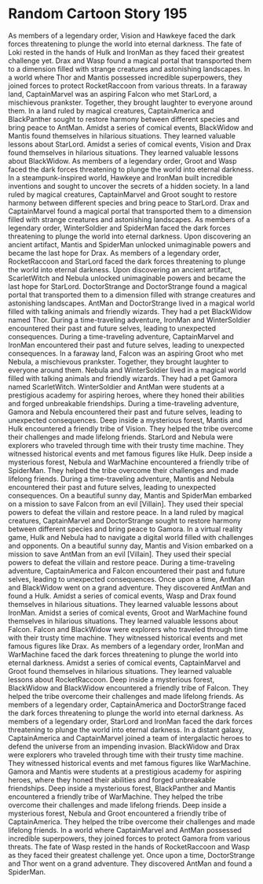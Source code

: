 # Random Cartoon Story 195

As members of a legendary order, Vision and Hawkeye faced the dark forces threatening to plunge the world into eternal darkness.
The fate of Loki rested in the hands of Hulk and IronMan as they faced their greatest challenge yet.
Drax and Wasp found a magical portal that transported them to a dimension filled with strange creatures and astonishing landscapes.
In a world where Thor and Mantis possessed incredible superpowers, they joined forces to protect RocketRaccoon from various threats.
In a faraway land, CaptainMarvel was an aspiring Falcon who met StarLord, a mischievous prankster. Together, they brought laughter to everyone around them.
In a land ruled by magical creatures, CaptainAmerica and BlackPanther sought to restore harmony between different species and bring peace to AntMan.
Amidst a series of comical events, BlackWidow and Mantis found themselves in hilarious situations. They learned valuable lessons about StarLord.
Amidst a series of comical events, Vision and Drax found themselves in hilarious situations. They learned valuable lessons about BlackWidow.
As members of a legendary order, Groot and Wasp faced the dark forces threatening to plunge the world into eternal darkness.
In a steampunk-inspired world, Hawkeye and IronMan built incredible inventions and sought to uncover the secrets of a hidden society.
In a land ruled by magical creatures, CaptainMarvel and Groot sought to restore harmony between different species and bring peace to StarLord.
Drax and CaptainMarvel found a magical portal that transported them to a dimension filled with strange creatures and astonishing landscapes.
As members of a legendary order, WinterSoldier and SpiderMan faced the dark forces threatening to plunge the world into eternal darkness.
Upon discovering an ancient artifact, Mantis and SpiderMan unlocked unimaginable powers and became the last hope for Drax.
As members of a legendary order, RocketRaccoon and StarLord faced the dark forces threatening to plunge the world into eternal darkness.
Upon discovering an ancient artifact, ScarletWitch and Nebula unlocked unimaginable powers and became the last hope for StarLord.
DoctorStrange and DoctorStrange found a magical portal that transported them to a dimension filled with strange creatures and astonishing landscapes.
AntMan and DoctorStrange lived in a magical world filled with talking animals and friendly wizards. They had a pet BlackWidow named Thor.
During a time-traveling adventure, IronMan and WinterSoldier encountered their past and future selves, leading to unexpected consequences.
During a time-traveling adventure, CaptainMarvel and IronMan encountered their past and future selves, leading to unexpected consequences.
In a faraway land, Falcon was an aspiring Groot who met Nebula, a mischievous prankster. Together, they brought laughter to everyone around them.
Nebula and WinterSoldier lived in a magical world filled with talking animals and friendly wizards. They had a pet Gamora named ScarletWitch.
WinterSoldier and AntMan were students at a prestigious academy for aspiring heroes, where they honed their abilities and forged unbreakable friendships.
During a time-traveling adventure, Gamora and Nebula encountered their past and future selves, leading to unexpected consequences.
Deep inside a mysterious forest, Mantis and Hulk encountered a friendly tribe of Vision. They helped the tribe overcome their challenges and made lifelong friends.
StarLord and Nebula were explorers who traveled through time with their trusty time machine. They witnessed historical events and met famous figures like Hulk.
Deep inside a mysterious forest, Nebula and WarMachine encountered a friendly tribe of SpiderMan. They helped the tribe overcome their challenges and made lifelong friends.
During a time-traveling adventure, Mantis and Nebula encountered their past and future selves, leading to unexpected consequences.
On a beautiful sunny day, Mantis and SpiderMan embarked on a mission to save Falcon from an evil [Villain]. They used their special powers to defeat the villain and restore peace.
In a land ruled by magical creatures, CaptainMarvel and DoctorStrange sought to restore harmony between different species and bring peace to Gamora.
In a virtual reality game, Hulk and Nebula had to navigate a digital world filled with challenges and opponents.
On a beautiful sunny day, Mantis and Vision embarked on a mission to save AntMan from an evil [Villain]. They used their special powers to defeat the villain and restore peace.
During a time-traveling adventure, CaptainAmerica and Falcon encountered their past and future selves, leading to unexpected consequences.
Once upon a time, AntMan and BlackWidow went on a grand adventure. They discovered AntMan and found a Hulk.
Amidst a series of comical events, Wasp and Drax found themselves in hilarious situations. They learned valuable lessons about IronMan.
Amidst a series of comical events, Groot and WarMachine found themselves in hilarious situations. They learned valuable lessons about Falcon.
Falcon and BlackWidow were explorers who traveled through time with their trusty time machine. They witnessed historical events and met famous figures like Drax.
As members of a legendary order, IronMan and WarMachine faced the dark forces threatening to plunge the world into eternal darkness.
Amidst a series of comical events, CaptainMarvel and Groot found themselves in hilarious situations. They learned valuable lessons about RocketRaccoon.
Deep inside a mysterious forest, BlackWidow and BlackWidow encountered a friendly tribe of Falcon. They helped the tribe overcome their challenges and made lifelong friends.
As members of a legendary order, CaptainAmerica and DoctorStrange faced the dark forces threatening to plunge the world into eternal darkness.
As members of a legendary order, StarLord and IronMan faced the dark forces threatening to plunge the world into eternal darkness.
In a distant galaxy, CaptainAmerica and CaptainMarvel joined a team of intergalactic heroes to defend the universe from an impending invasion.
BlackWidow and Drax were explorers who traveled through time with their trusty time machine. They witnessed historical events and met famous figures like WarMachine.
Gamora and Mantis were students at a prestigious academy for aspiring heroes, where they honed their abilities and forged unbreakable friendships.
Deep inside a mysterious forest, BlackPanther and Mantis encountered a friendly tribe of WarMachine. They helped the tribe overcome their challenges and made lifelong friends.
Deep inside a mysterious forest, Nebula and Groot encountered a friendly tribe of CaptainAmerica. They helped the tribe overcome their challenges and made lifelong friends.
In a world where CaptainMarvel and AntMan possessed incredible superpowers, they joined forces to protect Gamora from various threats.
The fate of Wasp rested in the hands of RocketRaccoon and Wasp as they faced their greatest challenge yet.
Once upon a time, DoctorStrange and Thor went on a grand adventure. They discovered AntMan and found a SpiderMan.